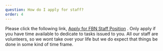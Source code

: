 ```yaml
---
question: How do I apply for staff?
order: 4
---
```


Please click the following link, [Apply for FBN Staff Position](https://goo.gl/forms/qqkQ5ZGdluoymsgz1) . Only
apply if you have time available to dedicate to tasks issued to you. All our staff are volunteers, so we wont take over your life but we
do expect that things be done in some kind of time frame.